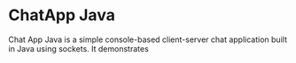 <h1>ChatApp Java</h1>
<p>
  Chat App Java is a simple console-based client-server chat application built in Java using sockets. It demonstrates
</p> 
